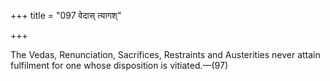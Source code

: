 +++
title = "097 वेदास् त्यागश्"

+++

The Vedas, Renunciation, Sacrifices, Restraints and Austerities never attain fulfilment for one whose disposition is vitiated.—(97)